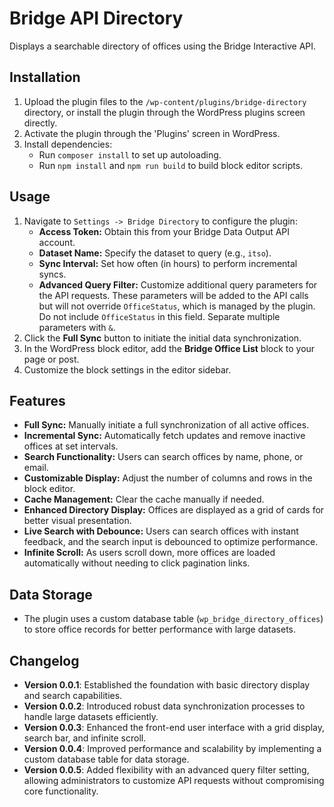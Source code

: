 # Bridge API Directory

Displays a searchable directory of offices using the Bridge Interactive API.

## Installation

1. Upload the plugin files to the `/wp-content/plugins/bridge-directory` directory, or install the plugin through the WordPress plugins screen directly.
2. Activate the plugin through the 'Plugins' screen in WordPress.
3. Install dependencies:
   - Run `composer install` to set up autoloading.
   - Run `npm install` and `npm run build` to build block editor scripts.

## Usage

1. Navigate to `Settings -> Bridge Directory` to configure the plugin:
   - **Access Token:** Obtain this from your Bridge Data Output API account.
   - **Dataset Name:** Specify the dataset to query (e.g., `itso`).
   - **Sync Interval:** Set how often (in hours) to perform incremental syncs.
   - **Advanced Query Filter:** Customize additional query parameters for the API requests. These parameters will be added to the API calls but will not override `OfficeStatus`, which is managed by the plugin. Do not include `OfficeStatus` in this field. Separate multiple parameters with `&`.
2. Click the **Full Sync** button to initiate the initial data synchronization.
3. In the WordPress block editor, add the **Bridge Office List** block to your page or post.
4. Customize the block settings in the editor sidebar.

## Features

- **Full Sync:** Manually initiate a full synchronization of all active offices.
- **Incremental Sync:** Automatically fetch updates and remove inactive offices at set intervals.
- **Search Functionality:** Users can search offices by name, phone, or email.
- **Customizable Display:** Adjust the number of columns and rows in the block editor.
- **Cache Management:** Clear the cache manually if needed.
- **Enhanced Directory Display:** Offices are displayed as a grid of cards for better visual presentation.
- **Live Search with Debounce:** Users can search offices with instant feedback, and the search input is debounced to optimize performance.
- **Infinite Scroll:** As users scroll down, more offices are loaded automatically without needing to click pagination links.

## Data Storage

- The plugin uses a custom database table (`wp_bridge_directory_offices`) to store office records for better performance with large datasets.

## Changelog

- **Version 0.0.1**: Established the foundation with basic directory display and search capabilities.
- **Version 0.0.2**: Introduced robust data synchronization processes to handle large datasets efficiently.
- **Version 0.0.3**: Enhanced the front-end user interface with a grid display, search bar, and infinite scroll.
- **Version 0.0.4**: Improved performance and scalability by implementing a custom database table for data storage.
- **Version 0.0.5**: Added flexibility with an advanced query filter setting, allowing administrators to customize API requests without compromising core functionality.
